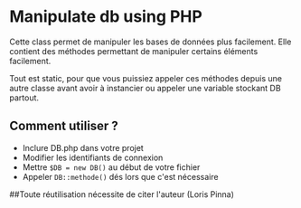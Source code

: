# Manipulate db using PHP
Cette class permet de manipuler les bases de données plus facilement. Elle contient des méthodes permettant de manipuler certains éléments facilement. 

Tout est static, pour que vous puissiez appeler ces méthodes depuis une autre classe avant avoir à instancier ou appeler une variable stockant DB partout. 

## Comment utiliser ? 
- Inclure DB.php dans votre projet
- Modifier les identifiants de connexion 
- Mettre ` $DB = new DB() ` au début de votre fichier
- Appeler ` DB::methode() ` dés lors que c'est nécessaire 

##Toute réutilisation nécessite de citer l'auteur (Loris Pinna)

